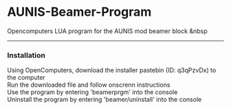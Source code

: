 # AUNIS-Beamer-Program
Opencomputers LUA program for the AUNIS mod beamer block
&nbsp
***
### Installation
Using OpenComputers, download the installer pastebin (ID: q3qPzvDx) to the computer  
Run the downloaded file and follow onscrenn instructions  
Use the program by entering 'beamerprgm' into the console  
Uninstall the program by entering 'beamer/uninstall' into the console
